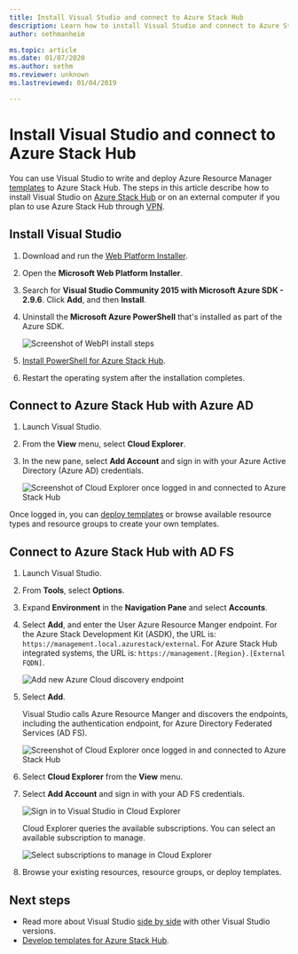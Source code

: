 ```yaml
---
title: Install Visual Studio and connect to Azure Stack Hub 
description: Learn how to install Visual Studio and connect to Azure Stack Hub.
author: sethmanheim

ms.topic: article
ms.date: 01/07/2020
ms.author: sethm
ms.reviewer: unknown
ms.lastreviewed: 01/04/2019

---
```


# Install Visual Studio and connect to Azure Stack Hub

You can use Visual Studio to write and deploy Azure Resource Manager [templates](azure-stack-arm-templates.md) to Azure Stack Hub. The steps in this article describe how to install Visual Studio on [Azure Stack Hub](../asdk/asdk-connect.md#connect-to-azure-stack-using-rdp) or on an external computer if you plan to use Azure Stack Hub through [VPN](../asdk/asdk-connect.md#connect-to-azure-stack-using-vpn).

## Install Visual Studio

1. Download and run the [Web Platform Installer](https://www.microsoft.com/web/downloads/platform.aspx).  

2. Open the **Microsoft Web Platform Installer**.

3. Search for **Visual Studio Community 2015 with Microsoft Azure SDK - 2.9.6**. Click **Add**, and then **Install**.

4. Uninstall the **Microsoft Azure PowerShell** that's installed as part of the Azure SDK.

    ![Screenshot of WebPI install steps](./media/azure-stack-install-visual-studio/image1.png)

5. [Install PowerShell for Azure Stack Hub](../operator/azure-stack-powershell-install.md).

6. Restart the operating system after the installation completes.

## Connect to Azure Stack Hub with Azure AD

1. Launch Visual Studio.

2. From the **View** menu, select **Cloud Explorer**.

3. In the new pane, select **Add Account** and sign in with your Azure Active Directory (Azure AD) credentials.  

    ![Screenshot of Cloud Explorer once logged in and connected to Azure Stack Hub](./media/azure-stack-install-visual-studio/image2.png)

Once logged in, you can [deploy templates](azure-stack-deploy-template-visual-studio.md) or browse available resource types and resource groups to create your own templates.  

## Connect to Azure Stack Hub with AD FS

1. Launch Visual Studio.

2. From **Tools**, select **Options**.

3. Expand **Environment** in the **Navigation Pane** and select **Accounts**.

4. Select **Add**, and enter the User Azure Resource Manger endpoint. For the Azure Stack Development Kit (ASDK), the URL is: `https://management.local.azurestack/external`.  For Azure Stack Hub integrated systems, the URL is: `https://management.[Region}.[External FQDN]`.

    ![Add new Azure Cloud discovery endpoint](./media/azure-stack-install-visual-studio/image5.png)

5. Select **Add**.  

    Visual Studio calls Azure Resource Manger and discovers the endpoints, including the authentication endpoint, for Azure Directory Federated Services (AD FS).

    ![Screenshot of Cloud Explorer once logged in and connected to Azure Stack Hub](./media/azure-stack-install-visual-studio/image6.png)

6. Select **Cloud Explorer** from the **View** menu.

7. Select **Add Account** and sign in with your AD FS credentials.  

    ![Sign in to Visual Studio in Cloud Explorer](./media/azure-stack-install-visual-studio/image7.png)

    Cloud Explorer queries the available subscriptions. You can select an available subscription to manage.

    ![Select subscriptions to manage in Cloud Explorer](./media/azure-stack-install-visual-studio/image8.png)

8. Browse your existing resources, resource groups, or deploy templates.

## Next steps

- Read more about Visual Studio [side by side](/visualstudio/install/install-visual-studio-versions-side-by-side) with other Visual Studio versions.
- [Develop templates for Azure Stack Hub](azure-stack-develop-templates.md).
